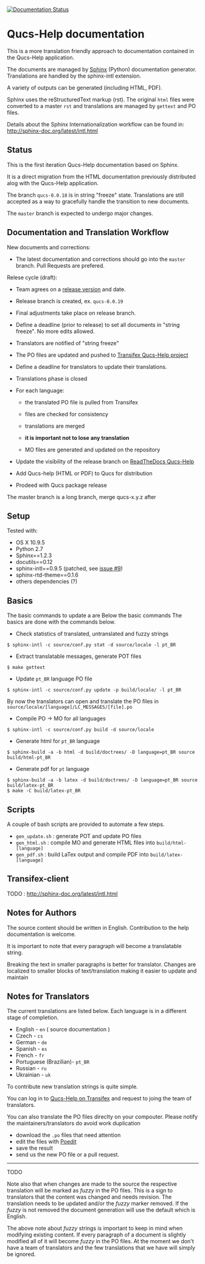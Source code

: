 [![Documentation Status](https://readthedocs.org/projects/qucs-help/badge/?version=qucs-0.0.18)](https://readthedocs.org/projects/qucs-help/?badge=qucs-0.0.18)

Qucs-Help documentation
=======================

This is a more translation friendly approach to documentation contained in the Qucs-Help application.

The documents are managed by [Sphinx](http://sphinx-doc.org/latest/index.html) (Python) documentation generator.
Translations are handled by the sphinx-intl extension.

A variety of outputs can be generated (including HTML, PDF).

Sphinx uses the reStructuredText markup (rst).
The original `html` files were converted to a master `rst` and translations are
managed by `gettext` and PO files.

Details about the Sphinx Internationalization workflow can be found in: http://sphinx-doc.org/latest/intl.html


Status
------

This is the first iteration Qucs-Help documentation based on Sphinx.

It is a direct migration from the HTML documentation previously distributed alog with the Qucs-Help application.

The branch `qucs-0.0.18` is in string "freeze" state. Translations are still accepted as a way to gracefully handle the transition to new documents.

The `master` branch is expected to undergo major changes.


Documentation and Translation Workflow
--------------------------------------


New documents and corrections:


- The latest documentation and corrections should go into the `master` branch. Pull Requests are prefered.


Relese cycle (draft):


- Team agrees on a [release version](http://semver.org/) and date.

- Release branch is created, ex. `qucs-0.0.19`

- Final adjustments take place on release branch.

- Define a deadline (prior to release) to set all documents in "string freeze". No more edits allowed.

- Translators are notified of "string freeze"

- The PO files are updated and pushed to [Transifex Qucs-Help project](https://www.transifex.com/projects/p/qucs-help/)

- Define a deadline for translators to update their translations.

- Translations phase is closed

- For each language:

  - the translated PO file is pulled from Transifex

  - files are checked for consistency

  - translations are merged

  - **it is important not to lose any translation**

  - MO files are generated and updated on the repository


- Update the visibility of the release branch on [ReadTheDocs Qucs-Help](http://qucs-help.readthedocs.org/en/qucs-0.0.18/)

- Add Qucs-help (HTML or PDF) to Qucs for distribution

- Prodeed with Qucs package release

The master branch is a long branch, merge qucs-x.y.z after


Setup
-----

Tested with:

- OS X 10.9.5
- Python 2.7
- Sphinx==1.2.3
- docutils==0.12
- sphinx-intl==0.9.5 (patched, see
[issue #9](https://bitbucket.org/shimizukawa/sphinx-intl/issue/9/supporting-fuzzy-flag))
- sphinx-rtd-theme==0.1.6
- others dependencies (?)


Basics
------

The basic commands to update a are Below the basic commands The basics are done with the commands below.

- Check statistics of translated, untranslated and fuzzy strings

```
$ sphinx-intl -c source/conf.py stat -d source/locale -l pt_BR
```

- Extract translatable messages, generate POT files

```
$ make gettext
```

- Update `pt_BR` language PO file

```
$ sphinx-intl -c source/conf.py update -p build/locale/ -l pt_BR
```

By now the translators can open and translate the PO files in ``source/locale/[language]/LC_MESSAGES/[file].po``

- Compile PO -> MO for all languages

```
$ sphinx-intl -c source/conf.py build -d source/locale
```

- Generate html for `pt_BR` language

```
$ sphinx-build -a -b html -d build/doctrees/ -D language=pt_BR source build/html-pt_BR
```

- Generate pdf for `pt` language

```
$ sphinx-build -a -b latex -d build/doctrees/ -D language=pt_BR source build/latex-pt_BR
$ make -C build/latex-pt_BR
```

Scripts
-------

A couple of bash scripts are provided to automate a few steps.

- ``gen_update.sh`` : generate POT and update PO files
- ``gen_html.sh``   : compile MO and generate HTML files into `build/html-[language]`
- ``gen_pdf.sh``    : build LaTex output and compile PDF into `build/latex-[language]`


Transifex-client
----------------

TODO : http://sphinx-doc.org/latest/intl.html


Notes for Authors
-----------------

The source content should be written in English. Contribution to the help documentation is welcome.

It is important to note that every paragraph will become a translatable string.

Breaking the text in smaller paragraphs is better for translator. Changes are localized to smaller blocks of text/translation making it easier to update and maintain

Notes for Translators
---------------------

The current translations are listed below.
Each language is in a different stage of completion.

- English - `en` ( source documentation )
- Czech - `cs`
- German - `de`
- Spanish - `es`
- French - `fr`
- Portuguese (Brazilian)- `pt_BR`
- Russian - `ru`
- Ukrainian - `uk`

To contribute new translation strings is quite simple.

You can log in to [Qucs-Help on Transifex](https://www.transifex.com/projects/p/qucs-help/) and request to joing the team of translators.

You can also translate the PO files direclty on your compouter.
Please notify the maintainers/translators do avoid work duplication

- download the ``.po`` files that need attention
- edit the files with [Poedit](http://poedit.net/)
- save the result
- send us the new PO file or a pull request.



---

TODO

Note also that when changes are made to the source the respective translation will be
marked as *fuzzy* in the PO files.
This is a sign to translators that the content was changed and needs revision.
The translation needs to be updated and/or the *fuzzy* marker removed.
If the *fuzzy* is not removed the document generation will use the default which is English.

The above note about *fuzzy* strings is important to keep in mind when modifying existing content.
If every paragraph of a document is slightly modified all of it will become *fuzzy* in the PO files.
At the moment we don't have a team of translators and the few translations that we have will simply
be ignored.






